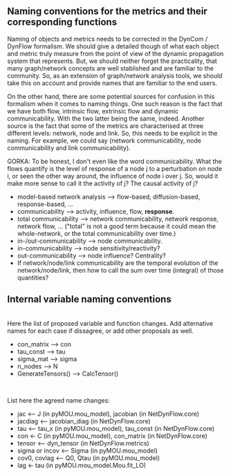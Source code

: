 ## Naming conventions for the metrics and their corresponding functions

Naming of objects and metrics needs to be corrected in the DynCom / DynFlow formalism. We should give a detailed though of what each object and metric truly measure from the point of view of the dynamic propagation system that represents. But, we should neither forget the practicality, that many graph/network concepts are well stablished and are familiar to the community. So, as an extension of graph/network analysis tools, we should take this on account and provide names that are familiar to the end users.

On the other hand, there are some potential sources for confusion in this formalism when it comes to naming things. One such reason is the fact that we have both flow, intrinsic flow, extrinsic flow and dynamic communicability. With the two latter being the same, indeed. Another source is the fact that some of the metrics are characterised at three different levels: network, node and link. So, this needs to be explicit in the naming. For example, we could say (network communicability, node communicability and link communicability).

GORKA: To be honest, I don't even like the word communicability. What the flows quantify is the level of response of a node j to a perturbation on node i, or seen the other way around, the influence of node i over j. So, would it make more sense to call it the activity of j? The causal activity of j?


- model-based network analysis --> flow-based, diffusion-based, response-based, ...
- communicability --> activity, influence, flow, **response**.
- total communicability --> network communicability, network response, network flow, … ("total" is not a good term because it could mean the whole-network, or the total communicability over time.)
- in-/out-communicability --> node communicability.
- in-communicability --> node sensitivity/reactivity?
- out-communicability --> node influence? Centrality?
- If network/node/link communicability are the temporal evolution of the network/node/link, then how to call the sum over time (integral) of those quantities?





## Internal variable naming conventions


<br/>
Here the list of proposed variable and function changes. Add alternative names for each case if dissagree, or add other proposals as well.

- con_matrix --> con
- tau_const --> tau
- sigma_mat --> sigma
- n_nodes --> N
- GenerateTensors() --> CalcTensor()



<br/>

List here the agreed name changes:

- jac 	<-- J (in pyMOU.mou_model), jacobian (in NetDynFlow.core)
- jacdiag <-- jacobian_diag (in NetDynFlow.core)
- tau 	<-- tau_x (in pyMOU.mou_model), tau_const (in NetDynFlow.core)
- con 	<- C (in pyMOU.mou_model), con_matrix (in NetDynFlow.core)
- tensor	<-- dyn_tensor (in NetDynFlow.metrics)
- sigma or incov <-- Sigma (in pyMOU.mou_model)
- cov0, covlag <-- Q0, Qtau (in pyMOU.mou_model)
- lag 	<- tau (in pyMOU.mou_model.Mou.fit_LO)


